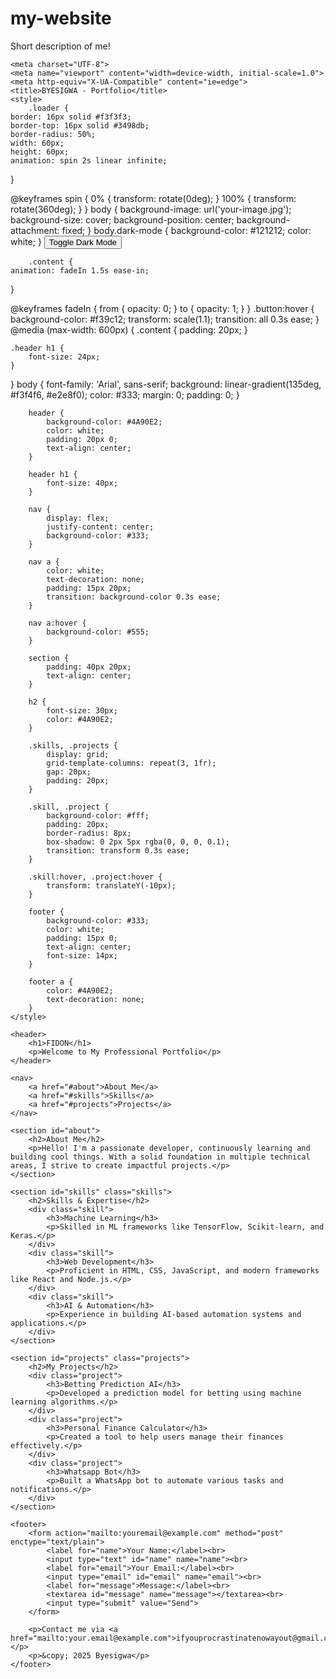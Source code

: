 # my-website
Short description of me!
<!DOCTYPE html>
<html lang="en">
<head>
    <head>
        <link href="https://fonts.googleapis.com/css2?family=Roboto:wght@400;700&display=swap" rel="stylesheet">
    </head> 
    <meta name="description" content="Your description here">
<meta name="keywords" content="your, keywords, here">
   
    <meta charset="UTF-8">
    <meta name="viewport" content="width=device-width, initial-scale=1.0">
    <meta http-equiv="X-UA-Compatible" content="ie=edge">
    <title>BYESIGWA - Portfolio</title>
    <style>
        .loader {
    border: 16px solid #f3f3f3;
    border-top: 16px solid #3498db;
    border-radius: 50%;
    width: 60px;
    height: 60px;
    animation: spin 2s linear infinite;
}

@keyframes spin {
    0% { transform: rotate(0deg); }
    100% { transform: rotate(360deg); }
}
        body {
    background-image: url('your-image.jpg');
    background-size: cover;
    background-position: center;
    background-attachment: fixed;
}
body.dark-mode {
    background-color: #121212;
    color: white;
}
<button onclick="toggleDarkMode()">Toggle Dark Mode</button>
<script>
    function toggleDarkMode() {
        document.body.classList.toggle("dark-mode");
    }
</script>
        .content {
    animation: fadeIn 1.5s ease-in;
}

@keyframes fadeIn {
    from { opacity: 0; }
    to { opacity: 1; }
}
.button:hover {
    background-color: #f39c12;
    transform: scale(1.1);
    transition: all 0.3s ease;
}
@media (max-width: 600px) {
    .content {
        padding: 20px;
    }

    .header h1 {
        font-size: 24px;
    }
}
        body {
            font-family: 'Arial', sans-serif;
            background: linear-gradient(135deg, #f3f4f6, #e2e8f0);
            color: #333;
            margin: 0;
            padding: 0;
        }

        header {
            background-color: #4A90E2;
            color: white;
            padding: 20px 0;
            text-align: center;
        }

        header h1 {
            font-size: 40px;
        }

        nav {
            display: flex;
            justify-content: center;
            background-color: #333;
        }

        nav a {
            color: white;
            text-decoration: none;
            padding: 15px 20px;
            transition: background-color 0.3s ease;
        }

        nav a:hover {
            background-color: #555;
        }

        section {
            padding: 40px 20px;
            text-align: center;
        }

        h2 {
            font-size: 30px;
            color: #4A90E2;
        }

        .skills, .projects {
            display: grid;
            grid-template-columns: repeat(3, 1fr);
            gap: 20px;
            padding: 20px;
        }

        .skill, .project {
            background-color: #fff;
            padding: 20px;
            border-radius: 8px;
            box-shadow: 0 2px 5px rgba(0, 0, 0, 0.1);
            transition: transform 0.3s ease;
        }

        .skill:hover, .project:hover {
            transform: translateY(-10px);
        }

        footer {
            background-color: #333;
            color: white;
            padding: 15px 0;
            text-align: center;
            font-size: 14px;
        }

        footer a {
            color: #4A90E2;
            text-decoration: none;
        }
    </style>
</head>
<body>

    <header>
        <h1>FIDON</h1>
        <p>Welcome to My Professional Portfolio</p>
    </header>

    <nav>
        <a href="#about">About Me</a>
        <a href="#skills">Skills</a>
        <a href="#projects">Projects</a>
    </nav>

    <section id="about">
        <h2>About Me</h2>
        <p>Hello! I'm a passionate developer, continuously learning and building cool things. With a solid foundation in multiple technical areas, I strive to create impactful projects.</p>
    </section>

    <section id="skills" class="skills">
        <h2>Skills & Expertise</h2>
        <div class="skill">
            <h3>Machine Learning</h3>
            <p>Skilled in ML frameworks like TensorFlow, Scikit-learn, and Keras.</p>
        </div>
        <div class="skill">
            <h3>Web Development</h3>
            <p>Proficient in HTML, CSS, JavaScript, and modern frameworks like React and Node.js.</p>
        </div>
        <div class="skill">
            <h3>AI & Automation</h3>
            <p>Experience in building AI-based automation systems and applications.</p>
        </div>
    </section>

    <section id="projects" class="projects">
        <h2>My Projects</h2>
        <div class="project">
            <h3>Betting Prediction AI</h3>
            <p>Developed a prediction model for betting using machine learning algorithms.</p>
        </div>
        <div class="project">
            <h3>Personal Finance Calculator</h3>
            <p>Created a tool to help users manage their finances effectively.</p>
        </div>
        <div class="project">
            <h3>Whatsapp Bot</h3>
            <p>Built a WhatsApp bot to automate various tasks and notifications.</p>
        </div>
    </section>

    <footer>
        <form action="mailto:youremail@example.com" method="post" enctype="text/plain">
            <label for="name">Your Name:</label><br>
            <input type="text" id="name" name="name"><br>
            <label for="email">Your Email:</label><br>
            <input type="email" id="email" name="email"><br>
            <label for="message">Message:</label><br>
            <textarea id="message" name="message"></textarea><br>
            <input type="submit" value="Send">
        </form>
        
        <p>Contact me via <a href="mailto:your.email@example.com">ifyouprocrastinatenowayout@gmail.com</a>.</p>
        <p>&copy; 2025 Byesigwa</p>
    </footer>

</body>
</html>
